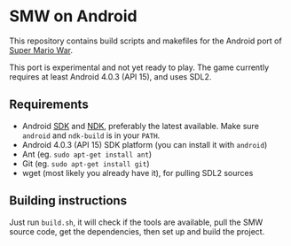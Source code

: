 SMW on Android
==============

This repository contains build scripts and makefiles for the Android port of [Super Mario War](https://github.com/mmatyas/supermariowar).

This port is experimental and not yet ready to play. The game currently requires at least Android 4.0.3 (API 15), and uses SDL2.

## Requirements

- Android [SDK](https://developer.android.com/sdk/index.html#Other) and [NDK](https://developer.android.com/ndk/index.html), preferably the latest available. Make sure `android` and `ndk-build` is in your `PATH`.
- Android 4.0.3 (API 15) SDK platform (you can install it with `android`)
- Ant (eg. `sudo apt-get install ant`)
- Git (eg. `sudo apt-get install git`)
- wget (most likely you already have it), for pulling SDL2 sources

## Building instructions

Just run `build.sh`, it will check if the tools are available, pull the SMW source code, get the dependencies, then set up and build the project.
